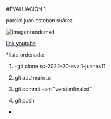 #EVALUACIÓN 1

parcial juan esteban suárez

![imagenrandomxd](https://images.canal1.com.co/wp-content/uploads/2020/09/25104916/tombo-survivor-app-android.jpg)


[link youtube](https://www.youtube.com/watch?v=FyNci_HiMAY)

*lista ordenada:
1. -git clone sc-2022-20-eval1-juanes11

2. git add main .c

3. git commit -am "versionfinalxd"

4. git push
*